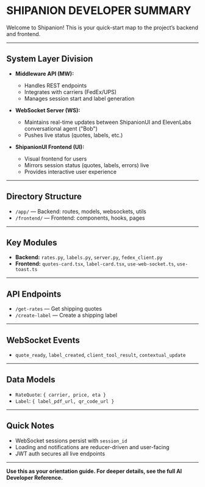 # SHIPANION DEVELOPER SUMMARY

Welcome to Shipanion! This is your quick-start map to the project’s backend and frontend.

---

## System Layer Division

- **Middleware API (MW):**
  - Handles REST endpoints
  - Integrates with carriers (FedEx/UPS)
  - Manages session start and label generation

- **WebSocket Server (WS):**
  - Maintains real-time updates between ShipanionUI and ElevenLabs conversational agent ("Bob")
  - Pushes live status (quotes, labels, etc.)

- **ShipanionUI Frontend (UI):**
  - Visual frontend for users
  - Mirrors session status (quotes, labels, errors) live
  - Provides interactive user experience

---

## Directory Structure
- `/app/` — Backend: routes, models, websockets, utils
- `/frontend/` — Frontend: components, hooks, pages

---

## Key Modules
- **Backend:** `rates.py`, `labels.py`, `server.py`, `fedex_client.py`
- **Frontend:** `quotes-card.tsx`, `label-card.tsx`, `use-web-socket.ts`, `use-toast.ts`

---

## API Endpoints
- `/get-rates` — Get shipping quotes
- `/create-label` — Create a shipping label

---

## WebSocket Events
- `quote_ready`, `label_created`, `client_tool_result`, `contextual_update`

---

## Data Models
- `RateQuote`: `{ carrier, price, eta }`
- `Label`: `{ label_pdf_url, qr_code_url }`

---

## Quick Notes
- WebSocket sessions persist with `session_id`
- Loading and notifications are reducer-driven and user-facing
- JWT auth secures all live endpoints

---

**Use this as your orientation guide. For deeper details, see the full AI Developer Reference.**
